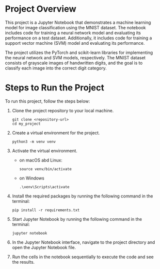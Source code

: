 # Project Overview

This project is a Jupyter Notebook that demonstrates a machine learning model for image classification using the MNIST dataset. The notebook includes code for training a neural network model and evaluating its performance on a test dataset. Additionally, it includes code for training a support vector machine (SVM) model and evaluating its performance.

The project utilizes the PyTorch and scikit-learn libraries for implementing the neural network and SVM models, respectively. The MNIST dataset consists of grayscale images of handwritten digits, and the goal is to classify each image into the correct digit category.

# Steps to Run the Project

To run this project, follow the steps below:

1. Clone the project repository to your local machine.

    ```
    git clone <repository-url>
    cd my_project
    ```

2. Create a virtual environment for the project.

   ```
   python3 -m venv venv
   ```

3. Activate the virtual environment.

   - on macOS abd Linux:

     ```
     source venv/bin/activate
     ```
   - on Windows

     ```
     .\venv\Scripts\activate
     ```
4. Install the required packages by running the following command in the terminal:

   ```
   pip install -r requirements.txt
   ```
5. Start Jupyter Notebook by running the following command in the terminal:

   ```
   jupyter notebook
   ```
6. In the Jupyter Notebook interface, navigate to the project directory and open the Jupyter Notebook file.
7. Run the cells in the notebook sequentially to execute the code and see the results.

